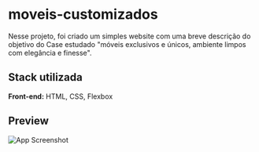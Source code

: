 # moveis-customizados

Nesse projeto, foi criado um simples website com uma breve descrição do objetivo do Case estudado "móveis exclusivos e únicos, ambiente limpos com elegância e finesse".

## Stack utilizada

**Front-end:** HTML, CSS, Flexbox


## Preview

![App Screenshot](https://i.imgur.com/5aOhJcJ.png)

